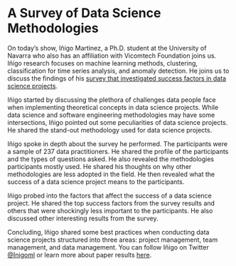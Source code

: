 # A Survey of Data Science Methodologies

On today’s show, Iñigo Martinez, a Ph.D. student at the University of Navarra who also has an affiliation with Vicomtech Foundation joins us. Iñigo research focuses on machine learning methods, clustering, classification for time series analysis, and anomaly detection. He joins us to discuss the findings of his [survey that investigated success factors in data science projects](https://arxiv.org/abs/2201.06310).

Iñigo started by discussing the plethora of challenges data people face when implementing theoretical concepts in data science projects. While data science and software engineering methodologies may have some intersections, Iñigo pointed out some peculiarities of data science projects. He shared the stand-out methodology used for data science projects.

Iñigo spoke in depth about the survey he performed. The participants were a sample of 237 data practitioners. He shared the profile of the participants and the types of questions asked. He also revealed the methodologies participants mostly used. He shared his thoughts on why other methodologies are less adopted in the field. He then revealed what the success of a data science project means to the participants.

Iñigo probed into the factors that affect the success of a data science project. He shared the top success factors from the survey results and others that were shockingly less important to the participants. He also discussed other interesting results from the survey.

Concluding, Iñigo shared some best practices when conducting data science projects structured into three areas: project management, team management, and data management. You can follow Iñigo on Twitter [@Inigoml](https://twitter.com/Inigoml) or learn more about paper results [here](https://arxiv.org/abs/2201.06310).